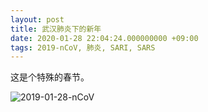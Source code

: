 ```yaml
---
layout: post
title: 武汉肺炎下的新年
date: 2020-01-28 22:04:24.000000000 +09:00
tags: 2019-nCoV, 肺炎, SARI, SARS
---
```


这是个特殊的春节。

![2019-01-28-nCoV](https://i.imgur.com/oN6bf3f.png)
